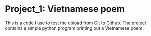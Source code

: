 # Project_1: Vietnamese poem
This is a code I use to test the upload from Git to Github. The project contains a simple python program printing out a Vietnamese poem.
